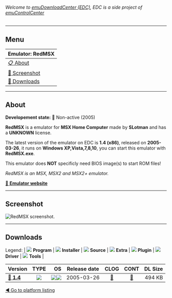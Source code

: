 ###### Welcome to [emuDownloadCenter (EDC)](https://github.com/PhoenixInteractiveNL/emuDownloadCenter/wiki/), EDC is a side project of [emuControlCenter](https://github.com/PhoenixInteractiveNL/emuControlCenter/wiki/)
***
## Menu
| **Emulator: RedMSX** |
|:---------|
| [:clipboard: About](#about) |
| [:sunrise: Screenshot](#screenshot) |
| [:floppy_disk: Downloads](#downloads) |
***
## About
**Developement state:** :red_circle: Non-active (2005)

**RedMSX** is a emulator for **MSX Home Computer** made by **SLotman** and has a **UNKNOWN** license.

The latest version of the emulator on EDC is **1.4 (x86)**, released on **2005-03-26**, it runs on **Windows XP,Vista,7,8,10**, you can start this emulator with **RedMSX.exe**.

This emulator does **NOT** specificly need BIOS image(s) to start ROM files!

_RedMSX is an MSX, MSX2 and MSX2+ emulator._

[:link: **Emulator website**](http://redmsx.msxblue.com/index.htm)
***
## Screenshot
![](https://raw.githubusercontent.com/PhoenixInteractiveNL/emuDownloadCenter/master/hooks/redmsx/emulator_screen_01.jpg "RedMSX screenshot.")
***
## Downloads
Legend:
| ![](https://raw.githubusercontent.com/wiki/PhoenixInteractiveNL/emuDownloadCenter/images_misc/icon_program_24.png) **Program** | 
![](https://raw.githubusercontent.com/wiki/PhoenixInteractiveNL/emuDownloadCenter/images_misc/icon_installer_24.png) **Installer** | 
![](https://raw.githubusercontent.com/wiki/PhoenixInteractiveNL/emuDownloadCenter/images_misc/icon_source_code_24.png) **Source** | 
![](https://raw.githubusercontent.com/wiki/PhoenixInteractiveNL/emuDownloadCenter/images_misc/icon_extra_24.png) **Extra** | 
![](https://raw.githubusercontent.com/wiki/PhoenixInteractiveNL/emuDownloadCenter/images_misc/icon_plugin_24.png) **Plugin** | 
![](https://raw.githubusercontent.com/wiki/PhoenixInteractiveNL/emuDownloadCenter/images_misc/icon_driver_24.png) **Driver** | 
![](https://raw.githubusercontent.com/wiki/PhoenixInteractiveNL/emuDownloadCenter/images_misc/icon_tools_24.png) **Tools** | 
 
| Version | TYPE | OS | Release date | CLOG | CONT | DL Size |
|:--------|:----:|---:|:------------:|:----:|:----:|--------:|
| [:floppy_disk: **1.4**](https://github.com/PhoenixInteractiveNL/edc-repo0004/raw/master/redmsx/1.4.7z) | ![](https://raw.githubusercontent.com/wiki/PhoenixInteractiveNL/emuDownloadCenter/images_misc/icon_program_24.png) | ![](https://raw.githubusercontent.com/wiki/PhoenixInteractiveNL/emuDownloadCenter/images_misc/logo_windows_24.png)![](https://raw.githubusercontent.com/wiki/PhoenixInteractiveNL/emuDownloadCenter/images_misc/icon_32-bit_24.png) | 2005-03-26 | [:page_facing_up:](https://github.com/PhoenixInteractiveNL/edc-repo0004/blob/master/redmsx/1.4_changelog.txt) | [:mag_right:](https://github.com/PhoenixInteractiveNL/edc-repo0004/blob/master/redmsx/1.4_contents.txt) | 494 KB |

[:arrow_backward: Go to platform listing](https://github.com/PhoenixInteractiveNL/emuDownloadCenter/wiki/EDC-Platform-List)
